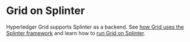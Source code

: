 # Grid on Splinter

<!--
  Copyright 2018-2021 Cargill Incorporated
  Licensed under Creative Commons Attribution 4.0 International License
  https://creativecommons.org/licenses/by/4.0/
-->

Hyperledger Grid supports Splinter as a backend. See [how Grid uses the Splinter
framework](/examples/#hyperledgergrid) and learn how to [run Grid on
Splinter](https://github.com/hyperledger/grid/tree/main/examples/splinter).
